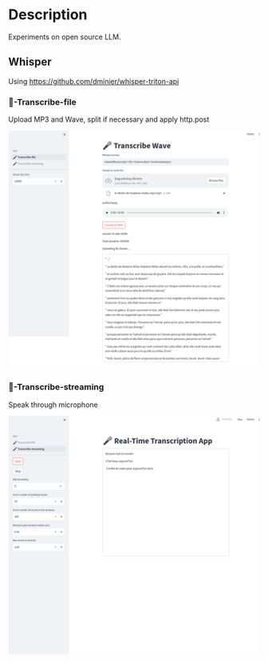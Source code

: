 # Description

Experiments on open source LLM.

## Whisper

Using  https://github.com/dminier/whisper-triton-api

### 🎤-Transcribe-file

Upload MP3 and Wave, split if necessary and apply http.post

!["screen"](docs/transcribe-wave.png)

### 🎤-Transcribe-streaming

Speak through microphone

!["screen"](docs/transcribe-streaming.png)
